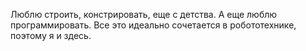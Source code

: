 Люблю строить, констрировать, еще с детства. А еще люблю программировать.
Все это идеально сочетается в робототехнике, поэтому я и здесь.
